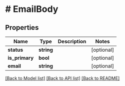 # # EmailBody

## Properties

Name | Type | Description | Notes
------------ | ------------- | ------------- | -------------
**status** | **string** |  | [optional]
**is_primary** | **bool** |  | [optional]
**email** | **string** |  | [optional]

[[Back to Model list]](../../README.md#models) [[Back to API list]](../../README.md#endpoints) [[Back to README]](../../README.md)
